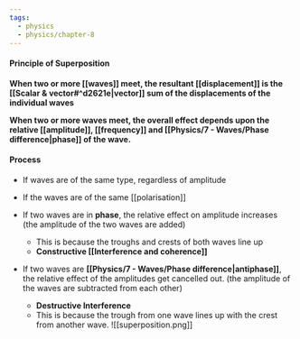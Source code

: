 ```yaml
---
tags:
  - physics
  - physics/chapter-8
---
```


#### Principle of Superposition

**When two or more [[waves]] meet, the resultant [[displacement]] is the [[Scalar & vector#^d2621e|vector]] sum of the displacements of the individual waves**

**When two or more waves meet, the overall effect depends upon the relative [[amplitude]], [[frequency]] and [[Physics/7 - Waves/Phase difference|phase]] of the wave.**

#### Process 

- If waves are of the same type, regardless of amplitude
- If the waves are of the same [[polarisation]]

- If two waves are in **phase**, the relative effect on amplitude increases (the amplitude of the two waves are added)
	- This is because the troughs and crests of both waves line up
	- **Constructive [[Interference and coherence]]**
	

- If two waves are **[[Physics/7 - Waves/Phase difference|antiphase]]**, the relative effect of the amplitudes get cancelled out. (the amplitude of the waves are subtracted from each other)
	-  **Destructive Interference**
	- This is because the trough from one wave lines up with the crest from another wave. 
	![[superposition.png]]
